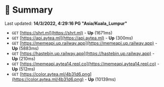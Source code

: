 # 📖 Summary
Last updated: **14/3/2022, 4:29:16 PG "Asia/Kuala_Lumpur"**

- `GET` [https://shrt.ml](https://shrt.ml) - **Up** (1671ms)
- `GET` [https://api.aytea.ml](https://api.aytea.ml) - **Up** (300ms)
- `GET` [https://memeapi.up.railway.app](https://memeapi.up.railway.app) - **Up** (5883ms)
- `GET` [https://hastebin.up.railway.app](https://hastebin.up.railway.app) - **Up** (210ms)
- `GET` [https://memeapi.aytea14.repl.co](https://memeapi.aytea14.repl.co) - **Up** (512ms)
- `GET` [https://color.aytea.ml/4b31d6.png](https://color.aytea.ml/4b31d6.png) - **Up** (10139ms)
